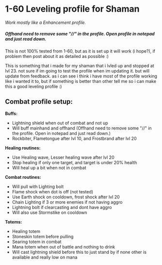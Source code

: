 # 1-60 Leveling profile for Shaman
_Work mostly like a Enhancement profile._

##### Offhand need to remove some "//" in the profile. Open profile in notepad and just read down.

This is not 100% tested from 1-60, but as it is set up it will work (i hope?), if problem then post about it as detailed as possible :)

This is something that i made for my shaman that i lvled up and stopped at lvl 23. not sure if im going to test the profile when im updating it. but will update from feedback.
as i can see i think i have most of the profile working like i wanted it to, but if something is better than other tell me so i can make this a good leveling profile :) 

## **Combat profile setup:**

**Buffs:**
- Lightning shield when out of combat and not up
- Will buff mainhand and offhand (Offhand need to remove some "//" in the profile. Open in notepad and just read down.)
- Rockbiter, Flametongue after lvl 10, and Frostbrand after lvl 20

**Healing routines:**
- Use Healing wave, Lesser healing wave after lvl 20
- Stop healing if only one target, and target is under 20% health
- Will heal up a bit when not in combat

**Combat routines:**
- Will pull with Lighting bolt
- Flame shock when dot is off (not tested)
- Use Earth shock on cooldown, frost shock after lvl 20
- Chain Lighting if 3 or more enemies if not having aggro
- Lightning bolt if clearcasting and dont have aggro
- Will also use Stormstike on cooldown

**Totems:**
- Healing totem
- Stoneskin totem before pulling
- Searing totem in combat
- Mana totem when out of battle and nothing to drink
- Will cast lightning shield before this to just stand by if none other is available and really low on mana

